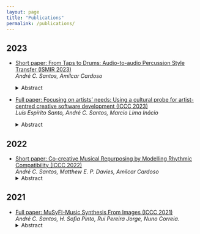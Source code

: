 ```yaml
---
layout: page
title: "Publications"
permalink: /publications/
---
```


## 2023

- [Short paper: From Taps to Drums: Audio-to-audio Percussion Style Transfer (ISMIR 2023)](https://cdv.dei.uc.pt/wp-content/uploads/publications-cdv/santos2023taps.pdf)\
*André C. Santos, Amílcar Cardoso*
    <details>
    <summary>Abstract</summary>
    A common, and arguably innate, human response when listening to music is to tap one’s foot to mark the regular pulse of the beat. A more complex form of interactive synchronization occurs when listeners tap out rhythmic patterns using their fingers, hands, or even some form of improvised drumsticks.
    In this late-breaking demo, we explore this interaction by leveraging the style transfer capabilities of a neural audio synthesis model by training it on a drum dataset and feeding it tapped rhythm recordings at inference time. We also provide a concise and high-level overview of the results, which, in our assessment, not only justify further research but also establish an intriguing baseline for future investigations. Finally, we point out several future research directions.
    </details>

- [Full paper: Focusing on artists’ needs: Using a cultural probe for artist-centred creative software development (ICCC 2023)](https://computationalcreativity.net/iccc23/papers/ICCC-2023_paper_38.pdf)\
*Luís Espírito Santo, André C. Santos, Marcio Lima Inácio*
    <details>
    <summary>Abstract</summary>
    One of the ultimate goals of Computational Creativity research is to make novel, better, and useful software that can be used for creative purposes. The new wave of learning-endowed generative systems has highlighted the potential of AI for creative tasks, so demand for creative software development is expected to grow significantly, which in turn entails the need for adapted software engineering techniques. We conducted interviews and used a digital cultural probe that posed as a virtual co-creative companion with unlimited capabilities to collect qualitative data on how creative fellows, from different areas and with no knowledge about generative models, would use an ideal piece of creative software. By following an Inductive Thematic Analysis, we bring forward a set of domain-agnostic patterns of how software can help in creative tasks. These themes-12 user needs and 8 contexts of use-can be used to organise functional requirements to sustain an improved usercentred development of creative tools, or might even be used as a classification framework for creativity tools and co-creative systems. Finally, we discuss the benefits and limitations of our methodology that can be repurposed for a more suited and artist-centred initial process of functional requirement gathering.
    </details>

## 2022

- [Short paper: Co-creative Musical Repurposing by Modelling Rhythmic Compatibility (ICCC 2022)](https://computationalcreativity.net/iccc22/wp-content/uploads/2022/06/ANDRE%CC%81_SANTOS_DC_research_summary.pdf)\
*André C. Santos, Matthew E. P. Davies, Amílcar Cardoso*
    <details>
    <summary>Abstract</summary>
    A common, and arguably innate, human response when
    listening to music is to tap one’s foot to mark the regular
    pulse of the beat. A more complex form of interactive
    synchronization occurs when listeners tap out rhythmic
    patterns using their fingers, hands, or even some form
    of improvised drumsticks. The proposed goals of this
    research are two-fold: i) to investigate this complex, but
    under-explored, phenomenon of rhythmic engagement
    by building a computational model of rhythmic com-
    patibility; and ii) to leverage this knowledge to drive
    novel means for co-creative content repurposing via the
    layering and integration of user-tapped rhythms in a
    timbrally-consistent way with the source audio. While
    this research is predominantly computational, it will
    be approached in a multi-disciplinary fashion drawing
    upon music theory, psychology, computational creativ-
    ity, and machine learning in pursuit of musically mean-
    ingful next-generation tools for enhanced creativity and
    content personalization.
    </details>

## 2021

- [Full paper: MuSyFI-Music Synthesis From Images (ICCC 2021)](https://www.researchgate.net/profile/Andre-Santos-60/publication/360791329_MuSyFI_-_Music_Synthesis_From_Images/links/628ba00339fa217031682ab9/MuSyFI-Music-Synthesis-From-Images.pdf)\
*André C. Santos, H. Sofia Pinto, Rui Pereira Jorge, Nuno Correia*.
    <details>
    <summary>Abstract</summary>
    MuSyFI is a system that tries to model an inspirational
    computational creative process. It uses images as source
    of inspiration and begins by implementing a possible
    translation between visual and musical features. Results
    of this mapping are fed to a Genetic Algorithm (GA)
    to try to better model the creative process and produce
    more interesting results. Three different musical arti-
    facts are generated: an automatic version, a co-created
    version, and a genetic version. The automatic version
    maps features from the image into musical features non-
    deterministically; the co-created version adds harmony
    lines manually composed by us to the automatic ver-
    sion; finally, the genetic version applies a genetic algo-
    rithm to a mixed population of automatic and co-created
    artifacts.
    The three versions were evaluated for six different
    images by conducting surveys. They evaluated whether
    people considered our musical artifacts music, if they
    thought the artifacts had quality, if they considered the
    artifacts ’novel’, if they liked the artifacts, and lastly if
    they were able to relate the artifacts with the image in
    which they were inspired. We gathered a total of 300
    answers and overall people answered positively to all
    questions, which confirms our approach was successful
    and worth further exploring
    </details>
